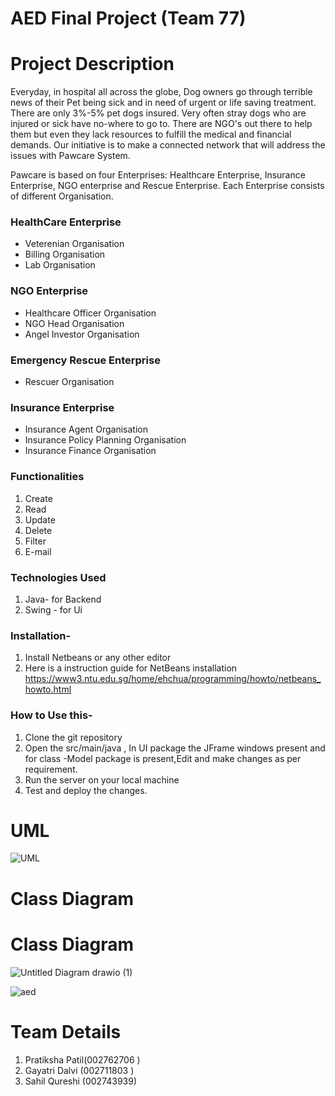 # AED Final Project (Team 77) 

# Project Description
Everyday, in hospital all across the globe, Dog owners go through terrible news of their Pet being sick and in need of urgent or life saving treatment. There are only 3%-5% pet dogs insured. Very often stray dogs who are injured or sick have no-where to go to. There are NGO's out there to help them but even they lack resources to fulfill the medical and financial demands. Our initiative is to make a connected network that will address the issues with Pawcare System.


Pawcare is based on four Enterprises: Healthcare Enterprise, Insurance Enterprise, NGO enterprise and Rescue Enterprise. Each Enterprise consists of different Organisation.

  ### HealthCare Enterprise 
- Veterenian Organisation 
- Billing Organisation
- Lab Organisation 

### NGO Enterprise 
- Healthcare Officer Organisation
- NGO Head Organisation
- Angel Investor Organisation

### Emergency Rescue Enterprise 
- Rescuer Organisation 
  
### Insurance Enterprise 
- Insurance Agent Organisation 
- Insurance Policy Planning Organisation 
- Insurance Finance Organisation  

### Functionalities
1. Create
2. Read
3. Update
4. Delete
5. Filter
6. E-mail

### Technologies Used
1. Java- for Backend
2. Swing - for Ui

### Installation-
1. Install Netbeans or any other editor
2. Here is a instruction guide for NetBeans installation
https://www3.ntu.edu.sg/home/ehchua/programming/howto/netbeans_howto.html

### How to Use this-
1. Clone the git repository
2. Open the src/main/java , In UI package the JFrame windows present and for class -Model package is present,Edit and make changes as per requirement.
3. Run the server on your local machine
4. Test and deploy the changes.


 
# UML 
![UML](https://user-images.githubusercontent.com/113387627/206948321-0a7a6f96-cbaa-4903-825d-89abdba330da.jpeg)

# Class Diagram
# Class Diagram
![Untitled Diagram drawio (1)](https://user-images.githubusercontent.com/113387783/206962147-7d7a52bf-267c-419a-98fd-67e338927a88.png)

![aed](https://user-images.githubusercontent.com/113387783/206962393-752071b6-3d32-4c3c-8354-6b9d21e236ea.png)



# Team Details 
1. Pratiksha Patil(002762706 )
2. Gayatri Dalvi (002711803 )
3. Sahil Qureshi (002743939)
